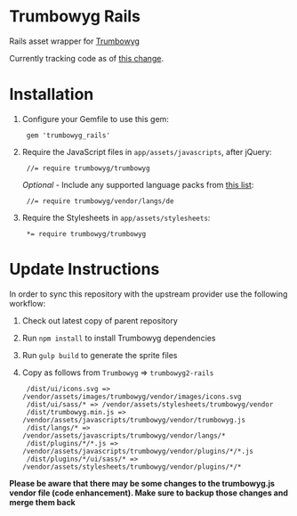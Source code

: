 Trumbowyg Rails
==============

Rails asset wrapper for [Trumbowyg](https://github.com/Alex-D/Trumbowyg)

Currently tracking code as of [this change](https://github.com/Alex-D/Trumbowyg/blob/45372130776111c7abe66d7a75c1ebb3a96ea264/package.json#L5).

Installation
============

1. Configure your Gemfile to use this gem:

        gem 'trumbowyg_rails'

2. Require the JavaScript files in `app/assets/javascripts`, after jQuery:

        //= require trumbowyg/trumbowyg

   *Optional* - Include any supported language packs from [this list](https://github.com/Alex-D/Trumbowyg/tree/develop/src/langs):

        //= require trumbowyg/vendor/langs/de

3. Require the Stylesheets in `app/assets/stylesheets`:

        *= require trumbowyg/trumbowyg

Update Instructions
===================

In order to sync this repository with the upstream provider use the following workflow:

1. Check out latest copy of parent repository
2. Run `npm install` to install Trumbowyg dependencies
3. Run `gulp build` to generate the sprite files
4. Copy as follows from `Trumbowyg` => `trumbowyg2-rails`

        /dist/ui/icons.svg => /vendor/assets/images/trumbowyg/vendor/images/icons.svg
        /dist/ui/sass/* => /vendor/assets/stylesheets/trumbowyg/vendor
        /dist/trumbowyg.min.js => /vendor/assets/javascripts/trumbowyg/vendor/trumbowyg.js
        /dist/langs/* => /vendor/assets/javascripts/trumbowyg/vendor/langs/*
        /dist/plugins/*/*.js => /vendor/assets/javascripts/trumbowyg/vendor/plugins/*/*.js
        /dist/plugins/*/ui/sass/* => /vendor/assets/stylesheets/trumbowyg/vendor/plugins/*/*

**Please be aware that there may be some changes to the trumbowyg.js vendor file (code enhancement). Make sure to backup those changes and merge them back**
